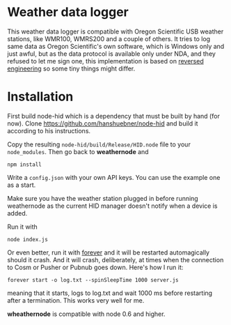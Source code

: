# Weather data logger

This weather data logger is compatible with Oregon Scientific USB weather stations, like WMR100, WMRS200 and a couple of others. It tries to log same data as Oregon Scientific's own software, which is Windows only and just awful, but as the data protocol is available only under NDA, and they refused to let me sign one, this implementation is based on [reversed engineering](https://github.com/ejeklint/WLoggerDaemon/blob/master/Station_protocol.md) so some tiny things might differ. 

# Installation

First build node-hid which is a dependency that must be built by hand (for now). Clone https://github.com/hanshuebner/node-hid and build it according to his instructions.

Copy the resulting `node-hid/build/Release/HID.node` file to your `node_modules`. Then go back to **weathernode** and

    npm install

Write a `config.json` with your own API keys. You can use the example one as a start.

Make sure you have the weather station plugged in before running weathernode as the current HID manager doesn't notify when a device is added.

Run it with

    node index.js

Or even better, run it with [forever](https://github.com/indexzero/forever) and it will be restarted automagically should it crash. And it will crash, deliberately, at times when the connection to Cosm or Pusher or Pubnub goes down. Here's how I run it:

    forever start -o log.txt --spinSleepTime 1000 server.js

meaning that it starts, logs to log.txt and wait 1000 ms before restarting after a termination. This works very well for me.

**wheathernode** is compatible with node 0.6 and higher.
